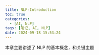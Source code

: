 ```yaml
---
title: NLP-Introduction
toc: true
categories:
  - [AI, NLP]
tags: [笔记, AI, NLP]
date: 2024-09-18 15:53:24
---
```


本章主要讲述了 NLP 的基本概念，和关键主题

<!-- more -->
